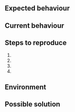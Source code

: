 <!-- Required. Provide a general summary of the issue in the title above -->

## Expected behaviour

<!-- Required. Tell us what should happen -->

## Current behaviour

<!-- Required. Tell us what happens instead of the expected behaviour -->

## Steps to reproduce

<!-- Required. Provide a link to a live example or screenshots, and the steps to reproduce this bug.]-->

1.
2.
3.
4.

## Environment

<!-- Required. Provide relevant information such as browser name and version, PC or Mac use, internet speed, etc.]-->

## Possible solution

<!-- If known, provide details on how to fix the bug.-->

<!-- After creating this issue you can link other related or blocking issues with the Gitlab's Linked issues functionality. -->
